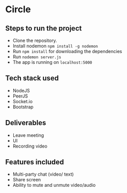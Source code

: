 # Circle

## Steps to run the project

* Clone the repository.
* Install nodemon `npm install -g nodemon`
* Run `npm install` for downloading the dependencies
* Run `nodemon server.js`
* The app is running on `localhost:5000`

## Tech stack used

* NodeJS
* PeerJS
* Socket.io
* Bootstrap

## Deliverables

* Leave meeting
* UI
* Recording video

## Features included

* Multi-party chat (video/ text)
* Share screen
* Ability to mute and unmute video/audio